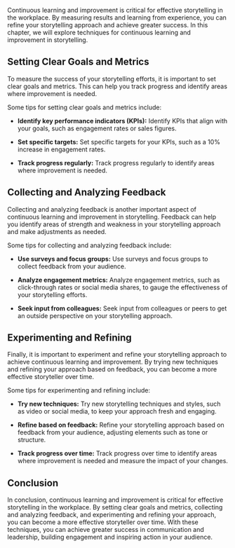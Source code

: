 
Continuous learning and improvement is critical for effective storytelling in the workplace. By measuring results and learning from experience, you can refine your storytelling approach and achieve greater success. In this chapter, we will explore techniques for continuous learning and improvement in storytelling.

Setting Clear Goals and Metrics
-------------------------------

To measure the success of your storytelling efforts, it is important to set clear goals and metrics. This can help you track progress and identify areas where improvement is needed.

Some tips for setting clear goals and metrics include:

* **Identify key performance indicators (KPIs):** Identify KPIs that align with your goals, such as engagement rates or sales figures.

* **Set specific targets:** Set specific targets for your KPIs, such as a 10% increase in engagement rates.

* **Track progress regularly:** Track progress regularly to identify areas where improvement is needed.

Collecting and Analyzing Feedback
---------------------------------

Collecting and analyzing feedback is another important aspect of continuous learning and improvement in storytelling. Feedback can help you identify areas of strength and weakness in your storytelling approach and make adjustments as needed.

Some tips for collecting and analyzing feedback include:

* **Use surveys and focus groups:** Use surveys and focus groups to collect feedback from your audience.

* **Analyze engagement metrics:** Analyze engagement metrics, such as click-through rates or social media shares, to gauge the effectiveness of your storytelling efforts.

* **Seek input from colleagues:** Seek input from colleagues or peers to get an outside perspective on your storytelling approach.

Experimenting and Refining
--------------------------

Finally, it is important to experiment and refine your storytelling approach to achieve continuous learning and improvement. By trying new techniques and refining your approach based on feedback, you can become a more effective storyteller over time.

Some tips for experimenting and refining include:

* **Try new techniques:** Try new storytelling techniques and styles, such as video or social media, to keep your approach fresh and engaging.

* **Refine based on feedback:** Refine your storytelling approach based on feedback from your audience, adjusting elements such as tone or structure.

* **Track progress over time:** Track progress over time to identify areas where improvement is needed and measure the impact of your changes.

Conclusion
----------

In conclusion, continuous learning and improvement is critical for effective storytelling in the workplace. By setting clear goals and metrics, collecting and analyzing feedback, and experimenting and refining your approach, you can become a more effective storyteller over time. With these techniques, you can achieve greater success in communication and leadership, building engagement and inspiring action in your audience.
